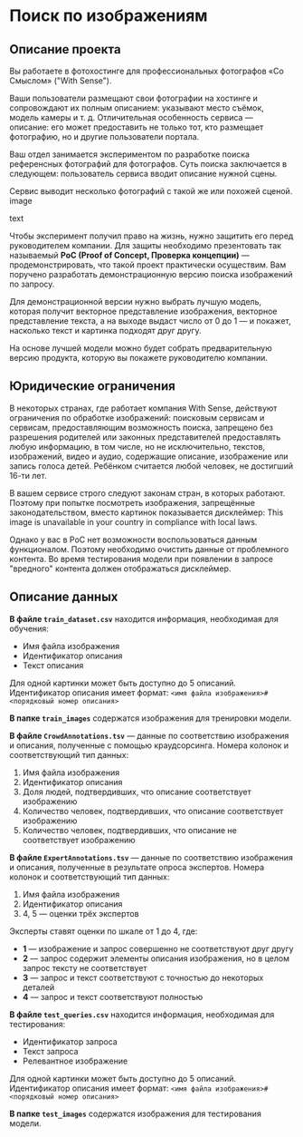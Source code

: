 # Поиск по изображениям

## Описание проекта

Вы работаете в фотохостинге для профессиональных фотографов «Со Смыслом» ("With Sense"). 

Ваши пользователи размещают свои фотографии на хостинге и сопровождают их полным описанием: указывают место съёмок, модель камеры и т. д. Отличительная особенность сервиса — описание: его может предоставить не только тот, кто размещает фотографию, но и другие пользователи портала.


Ваш отдел занимается экспериментом по разработке поиска референсных фотографий для фотографов. Суть поиска заключается в следующем: пользователь сервиса вводит описание нужной сцены.  

Сервис выводит несколько фотографий с такой же или похожей сценой.
image

text

Чтобы эксперимент получил право на жизнь, нужно защитить его перед руководителем компании. Для защиты необходимо презентовать так называемый **PoC (Proof of Concept, Проверка концепции)** — продемонстрировать, что такой проект практически осуществим. Вам поручено разработать демонстрационную версию поиска изображений по запросу.

Для демонстрационной версии нужно выбрать лучшую модель, которая получит векторное представление изображения, векторное представление текста, а на выходе выдаст число от 0 до 1 — и покажет, насколько текст и картинка подходят друг другу. 

На основе лучшей модели можно будет собрать предварительную версию продукта, которую вы покажете руководителю компании.

## Юридические ограничения

В некоторых странах, где работает компания With Sense, действуют ограничения по обработке изображений: поисковым сервисам и сервисам, предоставляющим возможность поиска, запрещено без разрешения родителей или законных представителей предоставлять любую информацию, в том числе, но не исключительно, текстов, изображений, видео и аудио, содержащие описание, изображение или запись голоса детей. Ребёнком считается любой человек, не достигший 16-ти лет.

В вашем сервисе строго следуют законам стран, в которых работают. Поэтому при попытке посмотреть изображения, запрещённые законодательством, вместо картинок показывается дисклеймер:
This image is unavailable in your country in compliance with local laws.

Однако у вас в PoC нет возможности воспользоваться данным функционалом. Поэтому необходимо очистить данные от проблемного контента. Во время тестирования модели при появлении в запросе "вредного" контента должен отображаться дисклеймер. 

## Описание данных

**В файле `train_dataset.csv`** находится информация, необходимая для обучения:
- Имя файла изображения
- Идентификатор описания
- Текст описания

Для одной картинки может быть доступно до 5 описаний. Идентификатор описания имеет формат: `<имя файла изображения>#<порядковый номер описания>`

**В папке `train_images`** содержатся изображения для тренировки модели.

**В файле `CrowdAnnotations.tsv`** — данные по соответствию изображения и описания, полученные с помощью краудсорсинга. Номера колонок и соответствующий тип данных:

1. Имя файла изображения
2. Идентификатор описания
3. Доля людей, подтвердивших, что описание соответствует изображению
4. Количество человек, подтвердивших, что описание соответствует изображению
5. Количество человек, подтвердивших, что описание не соответствует изображению

**В файле `ExpertAnnotations.tsv`** — данные по соответствию изображения и описания, полученные в результате опроса экспертов. Номера колонок и соответствующий тип данных:

1. Имя файла изображения
2. Идентификатор описания
3. 4, 5 — оценки трёх экспертов

Эксперты ставят оценки по шкале от 1 до 4, где:
- **1** — изображение и запрос совершенно не соответствуют друг другу
- **2** — запрос содержит элементы описания изображения, но в целом запрос тексту не соответствует
- **3** — запрос и текст соответствуют с точностью до некоторых деталей
- **4** — запрос и текст соответствуют полностью

**В файле `test_queries.csv`** находится информация, необходимая для тестирования:
- Идентификатор запроса
- Текст запроса
- Релевантное изображение

Для одной картинки может быть доступно до 5 описаний. Идентификатор описания имеет формат: `<имя файла изображения>#<порядковый номер описания>`

**В папке `test_images`** содержатся изображения для тестирования модели.
